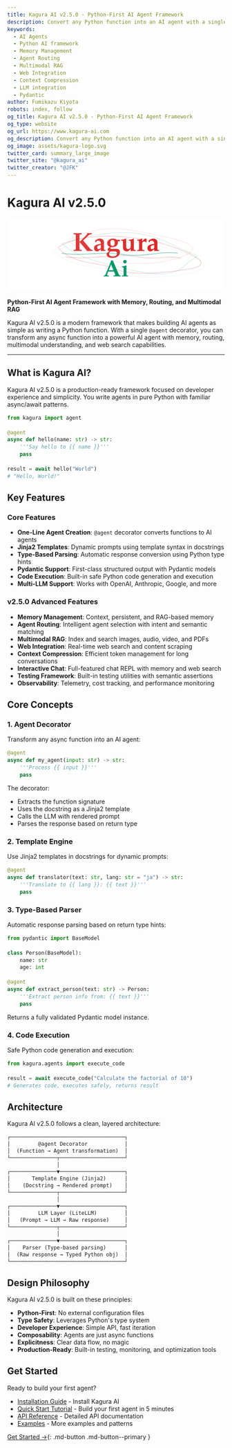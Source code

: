 ```yaml
---
title: Kagura AI v2.5.0 - Python-First AI Agent Framework
description: Convert any Python function into an AI agent with a single decorator. Built-in memory, routing, multimodal RAG, web search, and context compression.
keywords:
  - AI Agents
  - Python AI framework
  - Memory Management
  - Agent Routing
  - Multimodal RAG
  - Web Integration
  - Context Compression
  - LLM integration
  - Pydantic
author: Fumikazu Kiyota
robots: index, follow
og_title: Kagura AI v2.5.0 - Python-First AI Agent Framework
og_type: website
og_url: https://www.kagura-ai.com
og_description: Convert any Python function into an AI agent with a single decorator. Built-in memory, routing, multimodal RAG, web search, and context compression.
og_image: assets/kagura-logo.svg
twitter_card: summary_large_image
twitter_site: "@kagura_ai"
twitter_creator: "@JFK"
---
```


# Kagura AI v2.5.0

![Kagura AI Logo](assets/kagura-logo.svg)

**Python-First AI Agent Framework with Memory, Routing, and Multimodal RAG**

Kagura AI v2.5.0 is a modern framework that makes building AI agents as simple as writing a Python function. With a single `@agent` decorator, you can transform any async function into a powerful AI agent with memory, routing, multimodal understanding, and web search capabilities.

---

## What is Kagura AI?

Kagura AI v2.5.0 is a production-ready framework focused on developer experience and simplicity. You write agents in pure Python with familiar async/await patterns.

```python
from kagura import agent

@agent
async def hello(name: str) -> str:
    '''Say hello to {{ name }}'''
    pass

result = await hello("World")
# "Hello, World!"
```

## Key Features

### Core Features
- **One-Line Agent Creation**: `@agent` decorator converts functions to AI agents
- **Jinja2 Templates**: Dynamic prompts using template syntax in docstrings
- **Type-Based Parsing**: Automatic response conversion using Python type hints
- **Pydantic Support**: First-class structured output with Pydantic models
- **Code Execution**: Built-in safe Python code generation and execution
- **Multi-LLM Support**: Works with OpenAI, Anthropic, Google, and more

### v2.5.0 Advanced Features
- **Memory Management**: Context, persistent, and RAG-based memory
- **Agent Routing**: Intelligent agent selection with intent and semantic matching
- **Multimodal RAG**: Index and search images, audio, video, and PDFs
- **Web Integration**: Real-time web search and content scraping
- **Context Compression**: Efficient token management for long conversations
- **Interactive Chat**: Full-featured chat REPL with memory and web search
- **Testing Framework**: Built-in testing utilities with semantic assertions
- **Observability**: Telemetry, cost tracking, and performance monitoring

## Core Concepts

### 1. Agent Decorator

Transform any async function into an AI agent:

```python
@agent
async def my_agent(input: str) -> str:
    '''Process {{ input }}'''
    pass
```

The decorator:
- Extracts the function signature
- Uses the docstring as a Jinja2 template
- Calls the LLM with rendered prompt
- Parses the response based on return type

### 2. Template Engine

Use Jinja2 templates in docstrings for dynamic prompts:

```python
@agent
async def translator(text: str, lang: str = "ja") -> str:
    '''Translate to {{ lang }}: {{ text }}'''
    pass
```

### 3. Type-Based Parser

Automatic response parsing based on return type hints:

```python
from pydantic import BaseModel

class Person(BaseModel):
    name: str
    age: int

@agent
async def extract_person(text: str) -> Person:
    '''Extract person info from: {{ text }}'''
    pass
```

Returns a fully validated Pydantic model instance.

### 4. Code Execution

Safe Python code generation and execution:

```python
from kagura.agents import execute_code

result = await execute_code("Calculate the factorial of 10")
# Generates code, executes safely, returns result
```

## Architecture

Kagura AI v2.5.0 follows a clean, layered architecture:

```
┌─────────────────────────────────────┐
│         @agent Decorator            │
│  (Function → Agent transformation)  │
└───────────────┬─────────────────────┘
                │
┌───────────────▼─────────────────────┐
│       Template Engine (Jinja2)      │
│    (Docstring → Rendered prompt)    │
└───────────────┬─────────────────────┘
                │
┌───────────────▼─────────────────────┐
│         LLM Layer (LiteLLM)         │
│   (Prompt → LLM → Raw response)     │
└───────────────┬─────────────────────┘
                │
┌───────────────▼─────────────────────┐
│    Parser (Type-based parsing)      │
│  (Raw response → Typed Python obj)  │
└─────────────────────────────────────┘
```

## Design Philosophy

Kagura AI v2.5.0 is built on these principles:

- **Python-First**: No external configuration files
- **Type Safety**: Leverages Python's type system
- **Developer Experience**: Simple API, fast iteration
- **Composability**: Agents are just async functions
- **Explicitness**: Clear data flow, no magic
- **Production-Ready**: Built-in testing, monitoring, and optimization tools

## Get Started

Ready to build your first agent?

- [Installation Guide](en/installation.md) - Install Kagura AI
- [Quick Start Tutorial](en/quickstart.md) - Build your first agent in 5 minutes
- [API Reference](en/api/) - Detailed API documentation
- [Examples](https://github.com/JFK/kagura-ai/tree/main/examples) - More examples and patterns

[Get Started →](en/installation.md){: .md-button .md-button--primary }
